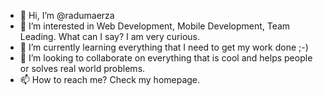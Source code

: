 - 👋 Hi, I’m @radumaerza
- 👀 I’m interested in Web Development, Mobile Development, Team Leading. What can I say? I am very curious. 
- 🌱 I’m currently learning everything that I need to get my work done ;-)
- 💞️ I’m looking to collaborate on everything that is cool and helps people or solves real world problems.
- 📫 How to reach me? Check my homepage.

<!---
radumaerza/radumaerza is a ✨ special ✨ repository because its `README.md` (this file) appears on your GitHub profile.
You can click the Preview link to take a look at your changes.
--->

